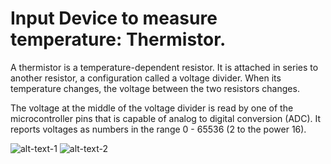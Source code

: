 # Input Device to measure temperature:  Thermistor.

A thermistor is a temperature-dependent resistor.  It is attached in series to another resistor, a configuration called a voltage divider.  When its temperature changes, the voltage between the two resistors changes.

The voltage at the middle of the voltage divider is read by one of the microcontroller pins that is capable of analog to digital conversion (ADC).  It reports voltages as numbers in the range 0 - 65536 (2 to the power 16).




![alt-text-1](./images/temperature_circuit.jpg "title-1" ) ![alt-text-2](./images/temperature_circuit.jpg "title-2")

 



